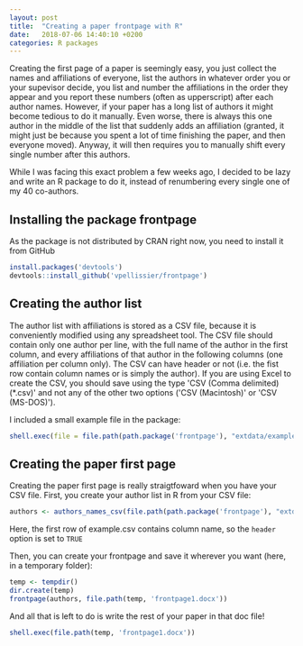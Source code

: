 ```yaml
---
layout: post
title:  "Creating a paper frontpage with R"
date:   2018-07-06 14:40:10 +0200
categories: R packages
---
```

Creating the first page of a paper is seemingly easy, you just collect the names and affiliations of everyone, list the authors in whatever order you or your supevisor decide, you list and number the affiliations in the order they appear and you report these numbers (often as upperscript) after each author names. However, if your paper has a long list of authors it might become tedious to do it manually. Even worse, there is always this one author in the middle of the list that suddenly adds an affiliation (granted, it might just be because you spent a lot of time finishing the paper, and then everyone moved). Anyway, it will then requires you to manually shift every single number after this authors.

While I was facing this exact problem a few weeks ago, I decided to be lazy and write an R package to do it, instead of renumbering every single one of my 40 co-authors.

Installing the package frontpage
--------------------------------

As the package is not distributed by CRAN right now, you need to install it from GitHub

``` r
install.packages('devtools')
devtools::install_github('vpellissier/frontpage')
```

Creating the author list
------------------------

The author list with affiliations is stored as a CSV file, because it is conveniently modified using any spreadsheet tool. The CSV file should contain only one author per line, with the full name of the author in the first column, and every affiliations of that author in the following columns (one affiliation per column only). The CSV can have header or not (i.e. the fist row contain column names or is simply the author). If you are using Excel to create the CSV, you should save using the type 'CSV (Comma delimited) (\*.csv)' and not any of the other two options ('CSV (Macintosh)' or 'CSV (MS-DOS)').

I included a small example file in the package:

``` r
shell.exec(file = file.path(path.package('frontpage'), "extdata/example.csv"))
```

Creating the paper first page
-----------------------------

Creating the paper first page is really straigtfoward when you have your CSV file. First, you create your author list in R from your CSV file:

``` r
authors <- authors_names_csv(file.path(path.package('frontpage'), "extdata/example.csv"), header= TRUE)
```

Here, the first row of example.csv contains column name, so the `header` option is set to `TRUE`

Then, you can create your frontpage and save it wherever you want (here, in a temporary folder):

``` r
temp <- tempdir()
dir.create(temp)
frontpage(authors, file.path(temp, 'frontpage1.docx'))
```

And all that is left to do is write the rest of your paper in that doc file!

``` r
shell.exec(file.path(temp, 'frontpage1.docx'))
```

